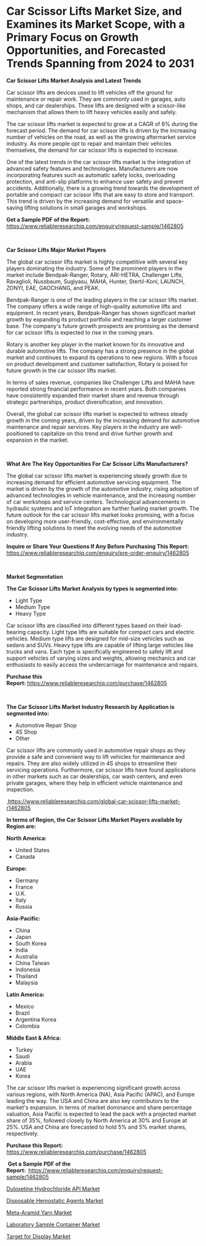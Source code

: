 <p><h1>Car Scissor Lifts Market Size, and Examines its Market Scope, with a Primary Focus on Growth Opportunities, and Forecasted Trends Spanning from 2024 to 2031</h1></p><p><strong>Car Scissor Lifts Market Analysis and Latest Trends</strong></p>
<p><p>Car scissor lifts are devices used to lift vehicles off the ground for maintenance or repair work. They are commonly used in garages, auto shops, and car dealerships. These lifts are designed with a scissor-like mechanism that allows them to lift heavy vehicles easily and safely.</p><p>The car scissor lifts market is expected to grow at a CAGR of 6% during the forecast period. The demand for car scissor lifts is driven by the increasing number of vehicles on the road, as well as the growing aftermarket service industry. As more people opt to repair and maintain their vehicles themselves, the demand for car scissor lifts is expected to increase.</p><p>One of the latest trends in the car scissor lifts market is the integration of advanced safety features and technologies. Manufacturers are now incorporating features such as automatic safety locks, overloading protection, and anti-slip platforms to enhance user safety and prevent accidents. Additionally, there is a growing trend towards the development of portable and compact car scissor lifts that are easy to store and transport. This trend is driven by the increasing demand for versatile and space-saving lifting solutions in small garages and workshops.</p></p>
<p><strong>Get a Sample PDF of the Report:&nbsp;</strong> <a href="https://www.reliableresearchiq.com/enquiry/request-sample/1462805">https://www.reliableresearchiq.com/enquiry/request-sample/1462805</a></p>
<p>&nbsp;</p>
<p><strong>Car Scissor Lifts Major Market Players</strong></p>
<p><p>The global car scissor lifts market is highly competitive with several key players dominating the industry. Some of the prominent players in the market include Bendpak-Ranger, Rotary, ARI-HETRA, Challenger Lifts, Ravaglioli, Nussbaum, Sugiyasu, MAHA, Hunter, Stertil-Koni, LAUNCH, ZONYI, EAE, GAOCHANG, and PEAK.</p><p>Bendpak-Ranger is one of the leading players in the car scissor lifts market. The company offers a wide range of high-quality automotive lifts and equipment. In recent years, Bendpak-Ranger has shown significant market growth by expanding its product portfolio and reaching a larger customer base. The company's future growth prospects are promising as the demand for car scissor lifts is expected to rise in the coming years.</p><p>Rotary is another key player in the market known for its innovative and durable automotive lifts. The company has a strong presence in the global market and continues to expand its operations to new regions. With a focus on product development and customer satisfaction, Rotary is poised for future growth in the car scissor lifts market.</p><p>In terms of sales revenue, companies like Challenger Lifts and MAHA have reported strong financial performance in recent years. Both companies have consistently expanded their market share and revenue through strategic partnerships, product diversification, and innovation.</p><p>Overall, the global car scissor lifts market is expected to witness steady growth in the coming years, driven by the increasing demand for automotive maintenance and repair services. Key players in the industry are well-positioned to capitalize on this trend and drive further growth and expansion in the market.</p></p>
<p>&nbsp;</p>
<p><strong>What Are The Key Opportunities For Car Scissor Lifts Manufacturers?</strong></p>
<p><p>The global car scissor lifts market is experiencing steady growth due to increasing demand for efficient automotive servicing equipment. The market is driven by the growth of the automotive industry, rising adoption of advanced technologies in vehicle maintenance, and the increasing number of car workshops and service centers. Technological advancements in hydraulic systems and IoT integration are further fueling market growth. The future outlook for the car scissor lifts market looks promising, with a focus on developing more user-friendly, cost-effective, and environmentally friendly lifting solutions to meet the evolving needs of the automotive industry.</p></p>
<p><strong>Inquire or Share Your Questions If Any Before Purchasing This Report:</strong> <a href="https://www.reliableresearchiq.com/enquiry/pre-order-enquiry/1462805">https://www.reliableresearchiq.com/enquiry/pre-order-enquiry/1462805</a></p>
<p>&nbsp;</p>
<p><strong>Market Segmentation</strong></p>
<p><strong>The Car Scissor Lifts Market Analysis by types is segmented into:</strong></p>
<p><ul><li>Light Type</li><li>Medium Type</li><li>Heavy Type</li></ul></p>
<p><p>Car scissor lifts are classified into different types based on their load-bearing capacity. Light type lifts are suitable for compact cars and electric vehicles. Medium type lifts are designed for mid-size vehicles such as sedans and SUVs. Heavy type lifts are capable of lifting large vehicles like trucks and vans. Each type is specifically engineered to safely lift and support vehicles of varying sizes and weights, allowing mechanics and car enthusiasts to easily access the undercarriage for maintenance and repairs.</p></p>
<p><strong>Purchase this Report:&nbsp;</strong><a href="https://www.reliableresearchiq.com/purchase/1462805">https://www.reliableresearchiq.com/purchase/1462805</a></p>
<p>&nbsp;</p>
<p><strong>The Car Scissor Lifts Market Industry Research by Application is segmented into:</strong></p>
<p><ul><li>Automotive Repair Shop</li><li>4S Shop</li><li>Other</li></ul></p>
<p><p>Car scissor lifts are commonly used in automotive repair shops as they provide a safe and convenient way to lift vehicles for maintenance and repairs. They are also widely utilized in 4S shops to streamline their servicing operations. Furthermore, car scissor lifts have found applications in other markets such as car dealerships, car wash centers, and even private garages, where they help in efficient vehicle maintenance and inspection.</p></p>
<p><a href="https://www.reliableresearchiq.com/global-car-scissor-lifts-market-r1462805">&nbsp;https://www.reliableresearchiq.com/global-car-scissor-lifts-market-r1462805</a></p>
<p><strong>In terms of Region, the Car Scissor Lifts Market Players available by Region are:</strong></p>
<p>
    <p> <strong> North America: </strong>
        <ul>
            <li>United States</li>
            <li>Canada</li>
        </ul>
        </p> 
    <p> <strong> Europe: </strong>
        <ul>
            <li>Germany</li>
            <li>France</li>
            <li>U.K.</li>
            <li>Italy</li>
            <li>Russia</li>
        </ul>
        </p> 
    <p> <strong> Asia-Pacific: </strong>
        <ul>
            <li>China</li>
            <li>Japan</li>
            <li>South Korea</li>
            <li>India</li>
            <li>Australia</li>
            <li>China Taiwan</li>
            <li>Indonesia</li>
            <li>Thailand</li>
            <li>Malaysia</li>
        </ul>
        </p> 
    <p> <strong> Latin America: </strong>
        <ul>
            <li>Mexico</li>
            <li>Brazil</li>
            <li>Argentina Korea</li>
            <li>Colombia</li>
        </ul>
        </p> 
    <p> <strong> Middle East & Africa: </strong>
        <ul>
            <li>Turkey</li>
            <li>Saudi</li>
            <li>Arabia</li>
            <li>UAE</li>
            <li>Korea</li>
        </ul>
    </p>
    </p>
<p><p>The car scissor lifts market is experiencing significant growth across various regions, with North America (NA), Asia Pacific (APAC), and Europe leading the way. The USA and China are also key contributors to the market's expansion. In terms of market dominance and share percentage valuation, Asia Pacific is expected to lead the pack with a projected market share of 35%, followed closely by North America at 30% and Europe at 25%. USA and China are forecasted to hold 5% and 5% market shares, respectively.</p></p>
<p><strong>Purchase this Report: </strong><a href="https://www.reliableresearchiq.com/purchase/1462805">https://www.reliableresearchiq.com/purchase/1462805</a></p>
<p>&nbsp;<strong>Get a Sample PDF of the Report:&nbsp;&nbsp;</strong><a href="https://www.reliableresearchiq.com/enquiry/request-sample/1462805">https://www.reliableresearchiq.com/enquiry/request-sample/1462805</a></p>
<p><strong></strong></p>
<p><p><a href="https://medium.com/@joanne.harris67856/global-duloxetine-hydrochloride-api-market-status-2024-2031-and-forecast-by-region-product-db67f1d081ae">Duloxetine Hydrochloride API Market</a></p><p><a href="https://www.linkedin.com/pulse/disposable-hemostatic-agents-market-investigation-industry-hg6ze?trackingId=oFRh4pKHRSmc5pA3c5nB4g%3D%3D">Disposable Hemostatic Agents Market</a></p><p><a href="https://medium.com/@zandould67856/global-meta-aramid-yarn-market-size-is-expected-to-experience-a-cagr-of-4-8-57713c1bf045">Meta-Aramid Yarn Market</a></p><p><a href="https://github.com/msLonKoss78/Market-Research-Report-List-1/blob/main/laboratory-sample-container-market.md">Laboratory Sample Container Market</a></p><p><a href="https://medium.com/@sean.peake0978/target-for-display-market-analysis-report-global-insights-by-region-type-aluminum-target-a45ee3fdf3fd">Target for Display Market</a></p></p>